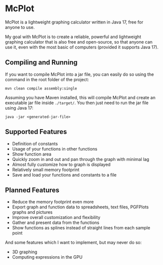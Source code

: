 # McPlot

McPlot is a lightweight graphing calculator written in Java 17, free for anyone to use.

My goal with McPlot is to create a reliable, powerful and lightweight graphing calculator that is also free and
open-source, so that anyone can use it, even with the most basic of computers (provided it supports Java 17).

## Compiling and Running

If you want to compile McPlot into a jar file, you can easily do so using the command in the root folder of the project:

```
mvn clean compile assembly:single
```

Assuming you have Maven installed, this will compile McPlot and create an executable jar file inside ```./target/```.
You then just need to run the jar file using Java 17:

```
java -jar <generated-jar-file>
```

## Supported Features

* Definition of constants
* Usage of your functions in other functions
* Show function area
* Quickly zoom in and out and pan through the graph with minimal lag
* Almost fully customize how to graph is displayed
* Relatively small memory footprint
* Save and load your functions and constants to a file

## Planned Features

* Reduce the memory footprint even more
* Export graph and function data to spreadsheets, text files, PGFPlots graphs and pictures
* Improve overall customization and flexibility
* Gather and present data from the functions
* Show functions as splines instead of straight lines from each sample point

And some features which I want to implement, but may never do so:

* 3D graphing
* Computing expressions in the GPU
